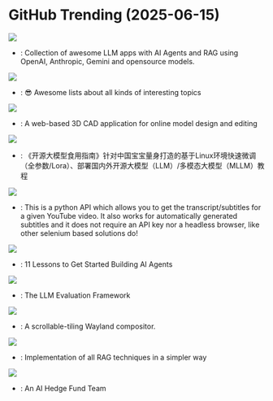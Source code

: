 # GitHub Trending (2025-06-15)

![](https://img.shields.io/badge/Python-New%201-green?style=flat-square&logo=appveyor)
- [](https://github.comundefined): Collection of awesome LLM apps with AI Agents and RAG using OpenAI, Anthropic, Gemini and opensource models.

![](https://img.shields.io/badge/none-New%20449-green?style=flat-square&logo=appveyor)
- [](https://github.comundefined): 😎 Awesome lists about all kinds of interesting topics

![](https://img.shields.io/badge/TypeScript-New%20217-green?style=flat-square&logo=appveyor)
- [](https://github.comundefined): A web-based 3D CAD application for online model design and editing

![](https://img.shields.io/badge/Jupyter%20Notebook-New%20198-green?style=flat-square&logo=appveyor)
- [](https://github.comundefined): 《开源大模型食用指南》针对中国宝宝量身打造的基于Linux环境快速微调（全参数/Lora）、部署国内外开源大模型（LLM）/多模态大模型（MLLM）教程

![](https://img.shields.io/badge/Python-New%20126-green?style=flat-square&logo=appveyor)
- [](https://github.comundefined): This is a python API which allows you to get the transcript/subtitles for a given YouTube video. It also works for automatically generated subtitles and it does not require an API key nor a headless browser, like other selenium based solutions do!

![](https://img.shields.io/badge/Jupyter%20Notebook-New%20339-green?style=flat-square&logo=appveyor)
- [](https://github.comundefined): 11 Lessons to Get Started Building AI Agents

![](https://img.shields.io/badge/Python-New%20150-green?style=flat-square&logo=appveyor)
- [](https://github.comundefined): The LLM Evaluation Framework

![](https://img.shields.io/badge/Rust-New%20128-green?style=flat-square&logo=appveyor)
- [](https://github.comundefined): A scrollable-tiling Wayland compositor.

![](https://img.shields.io/badge/Jupyter%20Notebook-New%20288-green?style=flat-square&logo=appveyor)
- [](https://github.comundefined): Implementation of all RAG techniques in a simpler way

![](https://img.shields.io/badge/Python-New%20155-green?style=flat-square&logo=appveyor)
- [](https://github.comundefined): An AI Hedge Fund Team

